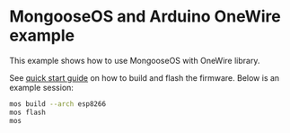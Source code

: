 # MongooseOS and Arduino OneWire example

This example shows how to use MongooseOS with OneWire library.

See [quick start guide](https://mongoose-os.com/docs/#/quickstart/)
on how to build and flash the firmware. Below is an example session:

```bash
mos build --arch esp8266
mos flash
mos
```
